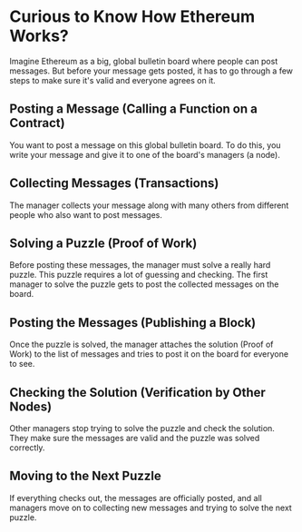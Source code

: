 
<h1>Curious to Know How Ethereum Works?</h1>

Imagine Ethereum as a big, global bulletin board where people can post messages. But before your message gets posted, it has to go through a few steps to make sure it's valid and everyone agrees on it.

## Posting a Message (Calling a Function on a Contract)
You want to post a message on this global bulletin board. To do this, you write your message and give it to one of the board's managers (a node).

## Collecting Messages (Transactions)
The manager collects your message along with many others from different people who also want to post messages.

## Solving a Puzzle (Proof of Work)
Before posting these messages, the manager must solve a really hard puzzle. This puzzle requires a lot of guessing and checking. The first manager to solve the puzzle gets to post the collected messages on the board.

## Posting the Messages (Publishing a Block)
Once the puzzle is solved, the manager attaches the solution (Proof of Work) to the list of messages and tries to post it on the board for everyone to see.

## Checking the Solution (Verification by Other Nodes)
Other managers stop trying to solve the puzzle and check the solution. They make sure the messages are valid and the puzzle was solved correctly.

## Moving to the Next Puzzle
If everything checks out, the messages are officially posted, and all managers move on to collecting new messages and trying to solve the next puzzle.

